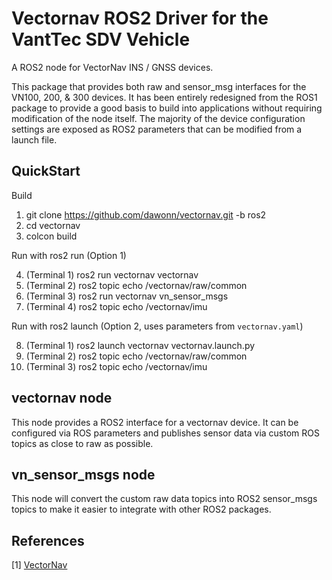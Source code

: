 # Vectornav ROS2 Driver for the VantTec SDV Vehicle

A ROS2 node for VectorNav INS / GNSS devices. 

This package that provides both raw and sensor_msg interfaces for the VN100, 200, & 300 devices. 
It has been entirely redesigned from the ROS1 package to provide a good basis to build into applications
without requiring modification of the node itself. The majority of the device configuration settings are 
exposed as ROS2 parameters that can be modified from a launch file. 


## QuickStart

Build

1. git clone https://github.com/dawonn/vectornav.git -b ros2
2. cd vectornav 
3. colcon build

Run with ros2 run (Option 1)

4. (Terminal 1) ros2 run vectornav vectornav
5. (Terminal 2) ros2 topic echo /vectornav/raw/common
6. (Terminal 3) ros2 run vectornav vn_sensor_msgs
7. (Terminal 4) ros2 topic echo /vectornav/imu

Run with ros2 launch (Option 2, uses parameters from `vectornav.yaml`)

8. (Terminal 1) ros2 launch vectornav vectornav.launch.py
9. (Terminal 2) ros2 topic echo /vectornav/raw/common
10. (Terminal 3) ros2 topic echo /vectornav/imu

## vectornav node

This node provides a ROS2 interface for a vectornav device. It can be configured
via ROS parameters and publishes sensor data via custom ROS topics as close to raw as possible.


## vn_sensor_msgs node

This node will convert the custom raw data topics into ROS2 sensor_msgs topics to make it easier 
to integrate with other ROS2 packages. 


## References 

[1] [VectorNav](http://www.vectornav.com/)
